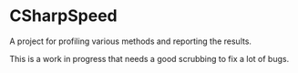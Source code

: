# CSharpSpeed
A project for profiling various methods and reporting the results.

This is a work in progress that needs a good scrubbing to fix a lot of bugs.
